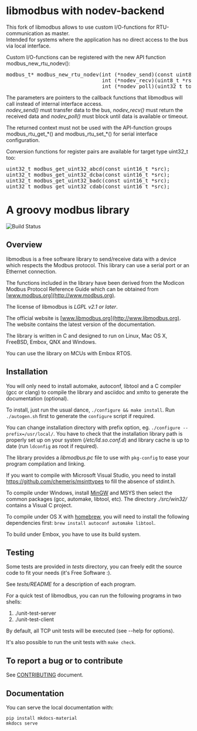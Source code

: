 # libmodbus with nodev-backend

This fork of libmodbus allows to use custom I/O-functions for RTU-communication
as master.  
Intended for systems where the application has no direct access to the bus via
local interface.

Custom I/O-functions can be registered with the new API function
modbus_new_rtu_nodev():
<pre>
modbus_t* modbus_new_rtu_nodev(int (*nodev_send)(const uint8_t *req, int req_length),
                               int (*nodev_recv)(uint8_t *rsp, int rsp_length),
                               int (*nodev_poll)(uint32_t to_sec, uint32_t to_usec));
</pre>

The parameters are pointers to the callback functions that libmodbus will call
instead of internal interface access.  
*nodev_send()* must transfer data to the bus, *nodev_recv()* must return the
received data and *nodev_poll()* must block until data is available or timeout.

The returned context must not be used with the API-function groups
modbus_rtu_get_\*() and modbus_rtu_set_\*() for serial interface configuration.

Conversion functions for register pairs are available for target type uint32_t
too:
<pre>
uint32_t modbus_get_uint32_abcd(const uint16_t *src);
uint32_t modbus_get_uint32_dcba(const uint16_t *src);
uint32_t modbus_get_uint32_badc(const uint16_t *src);
uint32_t modbus_get_uint32_cdab(const uint16_t *src);
</pre>

# A groovy modbus library

![Build Status](https://github.com/stephane/libmodbus/actions/workflows/build.yml/badge.svg)

## Overview

libmodbus is a free software library to send/receive data with a device which
respects the Modbus protocol. This library can use a serial port or an Ethernet
connection.

The functions included in the library have been derived from the Modicon Modbus
Protocol Reference Guide which can be obtained from [www.modbus.org](http://www.modbus.org).

The license of libmodbus is *LGPL v2.1 or later*.

The official website is [www.libmodbus.org](http://www.libmodbus.org). The
website contains the latest version of the documentation.

The library is written in C and designed to run on Linux, Mac OS X, FreeBSD, Embox,
QNX and Windows.

You can use the library on MCUs with Embox RTOS.

## Installation

You will only need to install automake, autoconf, libtool and a C compiler (gcc
or clang) to compile the library and asciidoc and xmlto to generate the
documentation (optional).

To install, just run the usual dance, `./configure && make install`. Run
`./autogen.sh` first to generate the `configure` script if required.

You can change installation directory with prefix option, eg. `./configure
--prefix=/usr/local/`. You have to check that the installation library path is
properly set up on your system (*/etc/ld.so.conf.d*) and library cache is up to
date (run `ldconfig` as root if required).

The library provides a *libmodbus.pc* file to use with `pkg-config` to ease your
program compilation and linking.

If you want to compile with Microsoft Visual Studio, you need to install
<https://github.com/chemeris/msinttypes> to fill the absence of stdint.h.

To compile under Windows, install [MinGW](http://www.mingw.org/) and MSYS then
select the common packages (gcc, automake, libtool, etc). The directory
*./src/win32/* contains a Visual C project.

To compile under OS X with [homebrew](http://mxcl.github.com/homebrew/), you
will need to install the following dependencies first: `brew install autoconf
automake libtool`.

To build under Embox, you have to use its build system.

## Testing

Some tests are provided in *tests* directory, you can freely edit the source
code to fit your needs (it's Free Software :).

See *tests/README* for a description of each program.

For a quick test of libmodbus, you can run the following programs in two shells:

1. ./unit-test-server
2. ./unit-test-client

By default, all TCP unit tests will be executed (see --help for options).

It's also possible to run the unit tests with `make check`.

## To report a bug or to contribute

See [CONTRIBUTING](CONTRIBUTING.md) document.

## Documentation

You can serve the local documentation with:

```shell
pip install mkdocs-material
mkdocs serve
```
